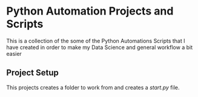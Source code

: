 # Python Automation Projects and Scripts

This is a collection of the some of the Python Automations Scripts that I have created in order to make my Data Science and general workflow a bit easier

## Project Setup

This projects creates a folder to work from and creates a _start.py_ file.